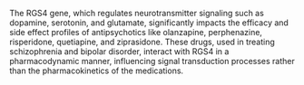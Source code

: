The RGS4 gene, which regulates neurotransmitter signaling such as dopamine, serotonin, and glutamate, significantly impacts the efficacy and side effect profiles of antipsychotics like olanzapine, perphenazine, risperidone, quetiapine, and ziprasidone. These drugs, used in treating schizophrenia and bipolar disorder, interact with RGS4 in a pharmacodynamic manner, influencing signal transduction processes rather than the pharmacokinetics of the medications.